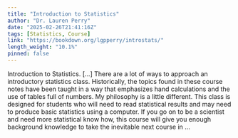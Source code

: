 ```yaml
---
title: "Introduction to Statistics"
author: "Dr. Lauren Perry"
date: "2025-02-26T21:41:16Z"
tags: [Statistics, Course]
link: "https://bookdown.org/lgpperry/introstats/"
length_weight: "10.1%"
pinned: false
---
```


Introduction to Statistics. [...] There are a lot of ways to approach an introductory statistics class. Historically, the topics found in these course notes have been taught in a way that emphasizes hand calculations and the use of tables full of numbers. My philosophy is a little different. This class is designed for students who will need to read statistical results and may need to produce basic statistics using a computer. If you go on to be a scientist and need more statistical know how, this course will give you enough background knowledge to take the inevitable next course in ...
